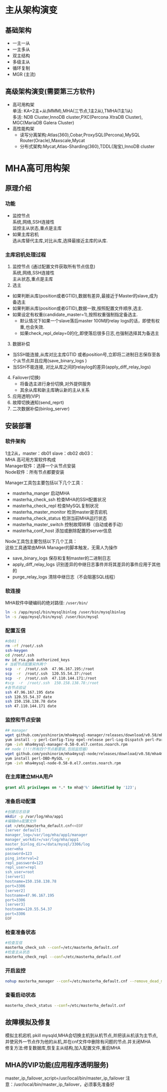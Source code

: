 # 主从架构演变
## 基础架构
+ 一主一从
+ 一主多从
+ 双主结构
+ 多级主从
+ 循环复制
+ MGR (主流)
## 高级架构演变(需要第三方软件)
+ 高可用构架\
  单活: KA+2主+从(MMM),MHA(三节点,1主2从),TMHA(1主1从)\
  多活: NDB Cluster,InnoDB cluster,PXC(Percona XtraDB Cluster), MGC(MariaDB Galera Cluster)
+ 高性能构架
  - 读写分离架构:Atlas(360),Cobar,ProxySQL(Percona),MySQL Router(Oracle),Maxscale,Mycat
  - 分布式架构:Mycat,Atlas-Sharding(360),TDDL(淘宝),InnoDB cluster

# MHA高可用构架
## 原理介绍
### 功能
+ 监控节点\
    系统,网络,SSH连接性\
    监控主从状态,重点是主库
+ 如果主库宕机\
    选从库替代主库,对比从库,选择最接近主库的从库.
### 主库宕机处理过程
1. 监控节点 (通过配置文件获取所有节点信息)\
   系统,网络,SSH连接性\
   主从状态,重点是主库
2. 选主
  + 如果判断从库(position或者GTID),数据有差异,最接近于Master的slave,成为备选主
  + 如果判断从库(position或者GTID),数据一致,按照配置文件顺序,选主.
  + 如果设定有权重(candidate_master=1),按照权重强制指定备选主.
    - 默认情况下如果一个slave落后master 100M的relay logs的话，即使有权重,也会失效.
    - 如果check_repl_delay=0的化,即使落后很多日志,也强制选择其为备选主
3. 数据补偿
  + 当SSH能连接,从库对比主库GTID 或者position号,立即将二进制日志保存至各个从节点并且应用(save_binary_logs )
  + 当SSH不能连接, 对比从库之间的relaylog的差异(apply_diff_relay_logs) 
4. Failover(切换)
    - 将备选主进行身份切换,对外提供服务
    - 其余从库和新主库确认新的主从关系
5. 应用透明(VIP)
6. 故障切换通知(send_reprt)
7. 二次数据补偿(binlog_server)

## 安装部署
### 软件架构
1主2从，master：db01 slave：db02 db03：\
MHA 高可用方案软件构成\
Manager软件：选择一个从节点安装\
Node软件：所有节点都要安装

Manager工具包主要包括以下几个工具：
+ masterha_manger             启动MHA 
+ masterha_check_ssh      检查MHA的SSH配置状况 
+ masterha_check_repl         检查MySQL复制状况 
+ masterha_master_monitor     检测master是否宕机 
+ masterha_check_status       检测当前MHA运行状态 
+ masterha_master_switch  控制故障转移（自动或者手动）
+ masterha_conf_host      添加或删除配置的server信息

Node工具包主要包括以下几个工具：\
这些工具通常由MHA Manager的脚本触发，无需人为操作
+ save_binary_logs            保存和复制master的二进制日志 
+ apply_diff_relay_logs       识别差异的中继日志事件并将其差异的事件应用于其他的
+ purge_relay_logs            清除中继日志（不会阻塞SQL线程）
### 软连接
MHA软件中硬编码的绝对路径: `/user/bin/`
```sh
ln -s /app/mysql/bin/mysqlbinlog /user/bin/mysqlbinlog
ln -s /app/mysql/bin/mysql /user/bin/mysql
```
### 配置互信
```sh
#db01：
rm -rf /root/.ssh 
ssh-keygen
cd /root/.ssh 
mv id_rsa.pub authorized_keys
# 当前节点配置另外两个
scp  -r  /root/.ssh  47.96.167.195:/root 
scp  -r  /root/.ssh  120.55.54.37:/root 
scp  -r  /root/.ssh  47.110.144.171:/root 
#scp  -r  /root/.ssh  150.158.138.78:/root 
#各节点验证
ssh 47.96.167.195 date
ssh 120.55.54.37 date
ssh 150.158.138.78 date
ssh 47.110.144.171 date
```
### 监控和节点安装
```sh
## manager
wget github.com/yoshinorim/mha4mysql-manager/releases/download/v0.58/mha4mysql-manager-0.58-0.el7.centos.noarch.rpm
yum install -y perl-Config-Tiny epel-release perl-Log-Dispatch perl-Parallel-ForkManager perl-Time-HiRes
rpm -ivh mha4mysql-manager-0.58-0.el7.centos.noarch.rpm
## node (!!!所有四个节点都要装,包括监控器)
wget github.com/yoshinorim/mha4mysql-node/releases/download/v0.58/mha4mysql-node-0.58-0.el7.centos.noarch.rpm
yum install perl-DBD-MySQL -y
rpm -ivh mha4mysql-node-0.58-0.el7.centos.noarch.rpm
```
### 在主库建立MHA用户
```sql
grant all privileges on *.* to mha@'%' identified by '123';
```
### 准备启动配置
```sh
#创建日志目录
mkdir -p /var/log/mha/app1
#编辑mha配置文件
cat >/etc/masterha_default.cnf<<EOF
[server default]
manager_log=/var/log/mha/app1/manager        
manager_workdir=/var/log/mha/app1            
master_binlog_dir=/data/mysql/3306/log       
user=mha                                   
password=123                               
ping_interval=2
repl_password=123
repl_user=repl
ssh_user=root                               
[server1]                                   
hostname=150.158.138.78
port=3306                                  
[server2]            
hostname=47.96.167.195
port=3306
[server3]
hostname=120.55.54.37
port=3306
EOF
```
### 检查准备状态
```sh
#检查互信
masterha_check_ssh --conf=/etc/masterha_default.cnf
#检查主从状态
masterha_check_repl --conf=/etc/masterha_default.cnf
```
### 开启监控
```sh
nohup masterha_manager --conf=/etc/masterha_default.cnf --remove_dead_master_conf --ignore_last_failover  < /dev/null> /var/log/mha/app1/manager.log 2>&1 &
```
### 查看启动状态
```sh
masterha_check_status --conf=/etc/masterha_default.cnf
```
## 故障模拟及修复
模拟主机宕机 pkill mysqld,MHA会切换主机到从机节点,并把该从机该为主节点,并使另外一节点作为他的从机,并在cnf文件中删除有问题的节点.并关闭MHA\
修复方法:修复数据库,恢复主从结构,加入配置文件,重启MHA
## MHA的VIP功能(应用程序透明服务)
master_ip_failover_script=/usr/local/bin/master_ip_failover
注意：/usr/local/bin/master_ip_failover，必须事先准备好